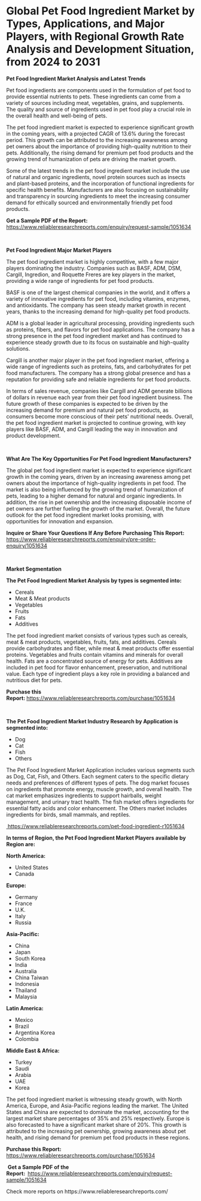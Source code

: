 <p><h1>Global Pet Food Ingredient Market by Types, Applications, and Major Players, with Regional Growth Rate Analysis and Development Situation, from 2024 to 2031</h1></p><p><strong>Pet Food Ingredient Market Analysis and Latest Trends</strong></p>
<p><p>Pet food ingredients are components used in the formulation of pet food to provide essential nutrients to pets. These ingredients can come from a variety of sources including meat, vegetables, grains, and supplements. The quality and source of ingredients used in pet food play a crucial role in the overall health and well-being of pets.</p><p>The pet food ingredient market is expected to experience significant growth in the coming years, with a projected CAGR of 13.6% during the forecast period. This growth can be attributed to the increasing awareness among pet owners about the importance of providing high-quality nutrition to their pets. Additionally, the rising demand for premium pet food products and the growing trend of humanization of pets are driving the market growth.</p><p>Some of the latest trends in the pet food ingredient market include the use of natural and organic ingredients, novel protein sources such as insects and plant-based proteins, and the incorporation of functional ingredients for specific health benefits. Manufacturers are also focusing on sustainability and transparency in sourcing ingredients to meet the increasing consumer demand for ethically sourced and environmentally friendly pet food products.</p></p>
<p><strong>Get a Sample PDF of the Report:&nbsp;</strong> <a href="https://www.reliableresearchreports.com/enquiry/request-sample/1051634">https://www.reliableresearchreports.com/enquiry/request-sample/1051634</a></p>
<p>&nbsp;</p>
<p><strong>Pet Food Ingredient Major Market Players</strong></p>
<p><p>The pet food ingredient market is highly competitive, with a few major players dominating the industry. Companies such as BASF, ADM, DSM, Cargill, Ingredion, and Roquette Freres are key players in the market, providing a wide range of ingredients for pet food products. </p><p>BASF is one of the largest chemical companies in the world, and it offers a variety of innovative ingredients for pet food, including vitamins, enzymes, and antioxidants. The company has seen steady market growth in recent years, thanks to the increasing demand for high-quality pet food products. </p><p>ADM is a global leader in agricultural processing, providing ingredients such as proteins, fibers, and flavors for pet food applications. The company has a strong presence in the pet food ingredient market and has continued to experience steady growth due to its focus on sustainable and high-quality solutions. </p><p>Cargill is another major player in the pet food ingredient market, offering a wide range of ingredients such as proteins, fats, and carbohydrates for pet food manufacturers. The company has a strong global presence and has a reputation for providing safe and reliable ingredients for pet food products. </p><p>In terms of sales revenue, companies like Cargill and ADM generate billions of dollars in revenue each year from their pet food ingredient business. The future growth of these companies is expected to be driven by the increasing demand for premium and natural pet food products, as consumers become more conscious of their pets' nutritional needs. Overall, the pet food ingredient market is projected to continue growing, with key players like BASF, ADM, and Cargill leading the way in innovation and product development.</p></p>
<p>&nbsp;</p>
<p><strong>What Are The Key Opportunities For Pet Food Ingredient Manufacturers?</strong></p>
<p><p>The global pet food ingredient market is expected to experience significant growth in the coming years, driven by an increasing awareness among pet owners about the importance of high-quality ingredients in pet food. The market is also being influenced by the growing trend of humanization of pets, leading to a higher demand for natural and organic ingredients. In addition, the rise in pet ownership and the increasing disposable income of pet owners are further fueling the growth of the market. Overall, the future outlook for the pet food ingredient market looks promising, with opportunities for innovation and expansion.</p></p>
<p><strong>Inquire or Share Your Questions If Any Before Purchasing This Report:</strong> <a href="https://www.reliableresearchreports.com/enquiry/pre-order-enquiry/1051634">https://www.reliableresearchreports.com/enquiry/pre-order-enquiry/1051634</a></p>
<p>&nbsp;</p>
<p><strong>Market Segmentation</strong></p>
<p><strong>The Pet Food Ingredient Market Analysis by types is segmented into:</strong></p>
<p><ul><li>Cereals</li><li>Meat & Meat products</li><li>Vegetables</li><li>Fruits</li><li>Fats</li><li>Additives</li></ul></p>
<p><p>The pet food ingredient market consists of various types such as cereals, meat & meat products, vegetables, fruits, fats, and additives. Cereals provide carbohydrates and fiber, while meat & meat products offer essential proteins. Vegetables and fruits contain vitamins and minerals for overall health. Fats are a concentrated source of energy for pets. Additives are included in pet food for flavor enhancement, preservation, and nutritional value. Each type of ingredient plays a key role in providing a balanced and nutritious diet for pets.</p></p>
<p><strong>Purchase this Report:&nbsp;</strong><a href="https://www.reliableresearchreports.com/purchase/1051634">https://www.reliableresearchreports.com/purchase/1051634</a></p>
<p>&nbsp;</p>
<p><strong>The Pet Food Ingredient Market Industry Research by Application is segmented into:</strong></p>
<p><ul><li>Dog</li><li>Cat</li><li>Fish</li><li>Others</li></ul></p>
<p><p>The Pet Food Ingredient Market Application includes various segments such as Dog, Cat, Fish, and Others. Each segment caters to the specific dietary needs and preferences of different types of pets. The dog market focuses on ingredients that promote energy, muscle growth, and overall health. The cat market emphasizes ingredients to support hairballs, weight management, and urinary tract health. The fish market offers ingredients for essential fatty acids and color enhancement. The Others market includes ingredients for birds, small mammals, and reptiles.</p></p>
<p><a href="https://www.reliableresearchreports.com/pet-food-ingredient-r1051634">&nbsp;https://www.reliableresearchreports.com/pet-food-ingredient-r1051634</a></p>
<p><strong>In terms of Region, the Pet Food Ingredient Market Players available by Region are:</strong></p>
<p>
    <p> <strong> North America: </strong>
        <ul>
            <li>United States</li>
            <li>Canada</li>
        </ul>
        </p> 
    <p> <strong> Europe: </strong>
        <ul>
            <li>Germany</li>
            <li>France</li>
            <li>U.K.</li>
            <li>Italy</li>
            <li>Russia</li>
        </ul>
        </p> 
    <p> <strong> Asia-Pacific: </strong>
        <ul>
            <li>China</li>
            <li>Japan</li>
            <li>South Korea</li>
            <li>India</li>
            <li>Australia</li>
            <li>China Taiwan</li>
            <li>Indonesia</li>
            <li>Thailand</li>
            <li>Malaysia</li>
        </ul>
        </p> 
    <p> <strong> Latin America: </strong>
        <ul>
            <li>Mexico</li>
            <li>Brazil</li>
            <li>Argentina Korea</li>
            <li>Colombia</li>
        </ul>
        </p> 
    <p> <strong> Middle East & Africa: </strong>
        <ul>
            <li>Turkey</li>
            <li>Saudi</li>
            <li>Arabia</li>
            <li>UAE</li>
            <li>Korea</li>
        </ul>
    </p>
    </p>
<p><p>The pet food ingredient market is witnessing steady growth, with North America, Europe, and Asia-Pacific regions leading the market. The United States and China are expected to dominate the market, accounting for the largest market share percentages of 35% and 25% respectively. Europe is also forecasted to have a significant market share of 20%. This growth is attributed to the increasing pet ownership, growing awareness about pet health, and rising demand for premium pet food products in these regions.</p></p>
<p><strong>Purchase this Report: </strong><a href="https://www.reliableresearchreports.com/purchase/1051634">https://www.reliableresearchreports.com/purchase/1051634</a></p>
<p>&nbsp;<strong>Get a Sample PDF of the Report:&nbsp;&nbsp;</strong><a href="https://www.reliableresearchreports.com/enquiry/request-sample/1051634">https://www.reliableresearchreports.com/enquiry/request-sample/1051634</a></p>
<p><strong></strong></p>
<p>Check more reports on https://www.reliableresearchreports.com/</p>